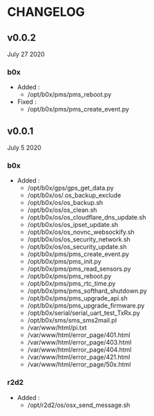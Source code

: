 # CHANGELOG

## v0.0.2

July 27 2020

### b0x

* Added :
  * /opt/b0x/pms/pms_reboot.py
* Fixed :
  * /opt/b0x/pms/pms_create_event.py

## v0.0.1

July 5 2020

### b0x

* Added :
  * /opt/b0x/gps/gps_get_data.py
  * /opt/b0x/os/.os_backup_exclude
  * /opt/b0x/os/os_backup.sh
  * /opt/b0x/os/os_clean.sh
  * /opt/b0x/os/os_cloudflare_dns_update.sh
  * /opt/b0x/os/os_ipset_update.sh
  * /opt/b0x/os/os_novnc_websockify.sh
  * /opt/b0x/os/os_security_network.sh
  * /opt/b0x/os/os_security_update.sh
  * /opt/b0x/pms/pms_create_event.py
  * /opt/b0x/pms/pms_init.py
  * /opt/b0x/pms/pms_read_sensors.py
  * /opt/b0x/pms/pms_reboot.py
  * /opt/b0x/pms/pms_rtc_time.py
  * /opt/b0x/pms/pms_softhard_shutdown.py
  * /opt/b0x/pms/pms_upgrade_api.sh
  * /opt/b0x/pms/pms_upgrade_firmware.py
  * /opt/b0x/serial/serial_uart_test_TxRx.py
  * /opt/b0x/sms/sms_sms2mail.pl
  * /var/www/html/pi.txt
  * /var/www/html/error_page/401.html
  * /var/www/html/error_page/403.html
  * /var/www/html/error_page/404.html
  * /var/www/html/error_page/421.html
  * /var/www/html/error_page/50x.html

### r2d2

* Added :
  * /opt/r2d2/os/osx_send_message.sh
